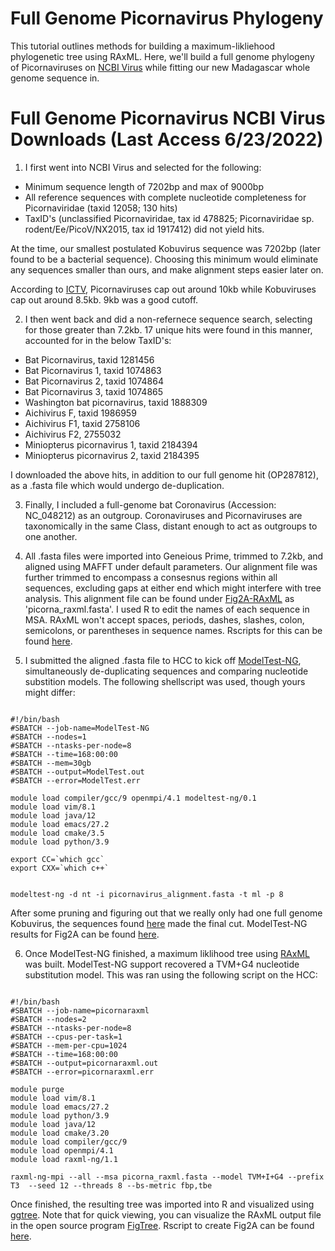 # Full Genome Picornavirus Phylogeny

This tutorial outlines methods for building a maximum-likliehood phylogenetic tree using RAxML. Here, we'll build a full genome phylogeny of Picornaviruses on [NCBI Virus](https://www.ncbi.nlm.nih.gov/labs/virus/vssi/#/) while fitting our new Madagascar whole genome sequence in. 

# Full Genome Picornavirus NCBI Virus Downloads (Last Access 6/23/2022)

1. I first went into NCBI Virus and selected for the following: 

- Minimum sequence length of 7202bp and max of 9000bp 
- All reference sequences with complete nucleotide completeness for Picornaviridae (taxid 12058; 130 hits)
- TaxID's (unclassified Picornaviridae, tax id 478825; Picornaviridae sp. rodent/Ee/PicoV/NX2015, tax id 1917412) did not yield hits. 

At the time, our smallest postulated Kobuvirus sequence was 7202bp (later found to be a bacterial sequence). Choosing this minimum would eliminate any sequences smaller than ours, and make alignment steps easier later on. 

According to [ICTV](https://ictv.global/report/chapter/picornaviridae/picornaviridae), Picornaviruses cap out around 10kb while Kobuviruses cap out around 8.5kb. 9kb was a good cutoff. 

2. I then went back and did a non-refernece sequence search, selecting for those greater than 7.2kb. 17 unique hits were found in this manner, accounted for in the below TaxID's: 

- Bat Picornavirus, taxid 1281456
- Bat Picornavirus 1, taxid 1074863
- Bat Picornavirus 2, taxid 1074864
- Bat Picornavirus 3, taxid 1074865
- Washington bat picornavirus, taxid 1888309
- Aichivirus F, taxid 1986959
- Aichivirus F1, taxid 2758106
- Aichivirus F2, 2755032
- Miniopterus picornavirus 1, taxid 2184394
- Miniopterus picornavirus 2, taxid 2184395

I downloaded the above hits, in addition to our full genome hit (OP287812), as a .fasta file which would undergo de-duplication. 

3. Finally, I included a full-genome bat Coronavirus (Accession: NC_048212) as an outgroup. Coronaviruses and Picornaviruses are taxonomically in the same Class, distant enough to act as outgroups to one another. 

4. All .fasta files were  imported into Geneious Prime, trimmed to 7.2kb, and aligned using MAFFT under default parameters. Our alignment file was further trimmed to encompass a consesnus regions within all sequences, excluding gaps at either end which might interfere with tree analysis. This alignment file can be found under [Fig2A-RAxML](https://github.com/fgonzalez3/mada-bat-kobuvirus/tree/main/Fig2A/raxml) as 'picorna_raxml.fasta'. I used R to edit the names of each sequence in MSA. RAxML won't accept spaces, periods, dashes, slashes, colon, semicolons, or parentheses in sequence names. Rscripts for this can be found [here](https://github.com/fgonzalez3/mada-bat-kobuvirus/tree/main/TreePrep). 

5. I submitted the aligned .fasta file to HCC to kick off [ModelTest-NG](https://github.com/ddarriba/modeltest), simultaneously de-duplicating sequences and comparing nucleotide substition models. The following shellscript was used, though yours might differ: 

```

#!/bin/bash
#SBATCH --job-name=ModelTest-NG
#SBATCH --nodes=1
#SBATCH --ntasks-per-node=8
#SBATCH --time=168:00:00
#SBATCH --mem=30gb
#SBATCH --output=ModelTest.out
#SBATCH --error=ModelTest.err

module load compiler/gcc/9 openmpi/4.1 modeltest-ng/0.1
module load vim/8.1 
module load java/12
module load emacs/27.2
module load cmake/3.5
module load python/3.9

export CC=`which gcc`
export CXX=`which c++`


modeltest-ng -d nt -i picornavirus_alignment.fasta -t ml -p 8

```

After some pruning and figuring out that we really only had one full genome Kobuvirus, the sequences found [here](https://github.com/fgonzalez3/mada-bat-kobuvirus/blob/main/Fig2A/picorna_manual.csv) made the final cut. ModelTest-NG results for Fig2A can be found [here](https://github.com/fgonzalez3/mada-bat-kobuvirus/tree/main/Fig2A/modeltest). 

6. Once ModelTest-NG finished, a maximum liklihood tree using [RAxML](https://cme.h-its.org/exelixis/web/software/raxml/) was built. ModelTest-NG support recovered a TVM+G4 nucleotide substitution model. This was ran using the following script on the HCC: 

```

#!/bin/bash
#SBATCH --job-name=picornaraxml
#SBATCH --nodes=2
#SBATCH --ntasks-per-node=8
#SBATCH --cpus-per-task=1
#SBATCH --mem-per-cpu=1024  
#SBATCH --time=168:00:00
#SBATCH --output=picornaraxml.out
#SBATCH --error=picornaraxml.err

module purge
module load vim/8.1
module load emacs/27.2
module load python/3.9
module load java/12
module load cmake/3.20
module load compiler/gcc/9 
module load openmpi/4.1 
module load raxml-ng/1.1

raxml-ng-mpi --all --msa picorna_raxml.fasta --model TVM+I+G4 --prefix T3  --seed 12 --threads 8 --bs-metric fbp,tbe 

```

Once finished, the resulting tree was imported into R and visualized using [ggtree](https://yulab-smu.top/treedata-book/chapter9.html). Note that for quick viewing, you can visualize the RAxML output file in the open source program [FigTree](http://tree.bio.ed.ac.uk/software/figtree/). Rscript to create Fig2A can be found [here](https://github.com/fgonzalez3/mada-bat-kobuvirus/tree/main/Fig2A). 

